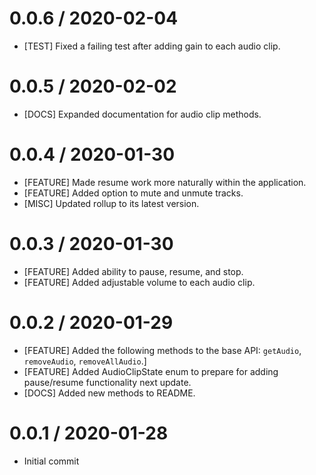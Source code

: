 0.0.6 / 2020-02-04
==================
* [TEST] Fixed a failing test after adding gain to each audio clip.

0.0.5 / 2020-02-02
==================
* [DOCS] Expanded documentation for audio clip methods.

0.0.4 / 2020-01-30
==================
* [FEATURE] Made resume work more naturally within the application.
* [FEATURE] Added option to mute and unmute tracks.
* [MISC] Updated rollup to its latest version.

0.0.3 / 2020-01-30
==================
* [FEATURE] Added ability to pause, resume, and stop.
* [FEATURE] Added adjustable volume to each audio clip.

0.0.2 / 2020-01-29
==================
* [FEATURE] Added the following methods to the base API: `getAudio`, `removeAudio`, `removeAllAudio`.]
* [FEATURE] Added AudioClipState enum to prepare for adding pause/resume functionality next update.
* [DOCS] Added new methods to README.

0.0.1 / 2020-01-28
==================
* Initial commit